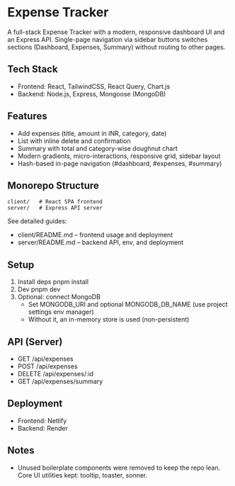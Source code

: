 # Expense Tracker

A full-stack Expense Tracker with a modern, responsive dashboard UI and an Express API. Single-page navigation via sidebar buttons switches sections (Dashboard, Expenses, Summary) without routing to other pages.

## Tech Stack
- Frontend: React, TailwindCSS, React Query, Chart.js
- Backend: Node.js, Express, Mongoose (MongoDB)

## Features
- Add expenses (title, amount in INR, category, date)
- List with inline delete and confirmation
- Summary with total and category-wise doughnut chart
- Modern gradients, micro-interactions, responsive grid, sidebar layout
- Hash-based in-page navigation (#dashboard, #expenses, #summary)

## Monorepo Structure
```
client/   # React SPA frontend
server/   # Express API server
```

See detailed guides:
- client/README.md – frontend usage and deployment
- server/README.md – backend API, env, and deployment

## Setup
1. Install deps
   pnpm install
2. Dev
   pnpm dev
3. Optional: connect MongoDB
   - Set MONGODB_URI and optional MONGODB_DB_NAME (use project settings env manager)
   - Without it, an in-memory store is used (non-persistent)

## API (Server)
- GET /api/expenses
- POST /api/expenses
- DELETE /api/expenses/:id
- GET /api/expenses/summary

## Deployment
- Frontend: Netlify
- Backend: Render

## Notes
- Unused boilerplate components were removed to keep the repo lean. Core UI utilities kept: tooltip, toaster, sonner.
